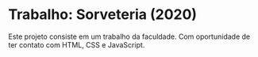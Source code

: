 # Trabalho: Sorveteria (2020)

Este projeto consiste em um trabalho da faculdade. Com oportunidade de ter contato com HTML, CSS e JavaScript.
